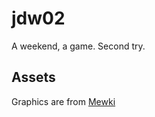 # jdw02
A weekend, a game. Second try.

## Assets

Graphics are from [Mewki](https://mewki.itch.io/25-isometric-blocks)
